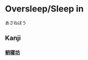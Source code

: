 # Oversleep/Sleep in
あさねぼう

## Kanji
### [朝](Vocabulary/朝.md)[寝](Kanji/kanji-dict/寝.md)[坊](Kanji/kanji-dict/坊.md)